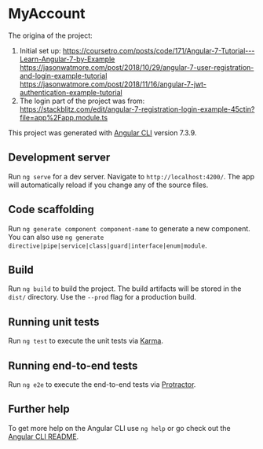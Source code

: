 # MyAccount
The origina of the project:
1. Initial set up:  https://coursetro.com/posts/code/171/Angular-7-Tutorial---Learn-Angular-7-by-Example
https://jasonwatmore.com/post/2018/10/29/angular-7-user-registration-and-login-example-tutorial
https://jasonwatmore.com/post/2018/11/16/angular-7-jwt-authentication-example-tutorial
2. The login part of the project was from: https://stackblitz.com/edit/angular-7-registration-login-example-45ctin?file=app%2Fapp.module.ts

This project was generated with [Angular CLI](https://github.com/angular/angular-cli) version 7.3.9.



## Development server

Run `ng serve` for a dev server. Navigate to `http://localhost:4200/`. The app will automatically reload if you change any of the source files.

## Code scaffolding

Run `ng generate component component-name` to generate a new component. You can also use `ng generate directive|pipe|service|class|guard|interface|enum|module`.

## Build

Run `ng build` to build the project. The build artifacts will be stored in the `dist/` directory. Use the `--prod` flag for a production build.

## Running unit tests

Run `ng test` to execute the unit tests via [Karma](https://karma-runner.github.io).

## Running end-to-end tests

Run `ng e2e` to execute the end-to-end tests via [Protractor](http://www.protractortest.org/).

## Further help

To get more help on the Angular CLI use `ng help` or go check out the [Angular CLI README](https://github.com/angular/angular-cli/blob/master/README.md).
